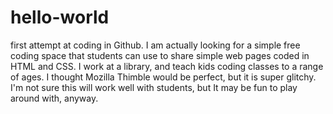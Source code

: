 # hello-world
first attempt at coding in Github. I am actually looking for a simple free coding space that students can use to share simple web pages coded in HTML and CSS. I work at a library, and teach kids coding classes to a range of ages. I thought Mozilla Thimble would be perfect, but it is super glitchy. I'm not sure this will work well with students, but It may be fun to play around with, anyway. 
